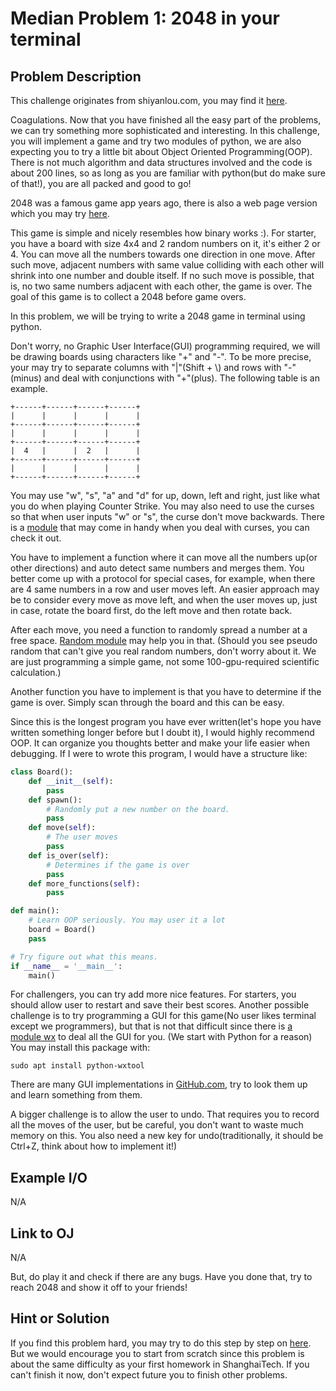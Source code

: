 # Median Problem 1: 2048 in your terminal

## Problem Description
This challenge originates from shiyanlou.com, you may find it [here](https://www.shiyanlou.com/courses/368).

Coagulations. Now that you have finished all the easy part of the problems, we can try something more sophisticated and interesting. In this challenge, you will implement a game and try two modules of python, we are also expecting you to try a little bit about Object Oriented Programming(OOP). There is not much algorithm and data structures involved and the code is about 200 lines, so as long as you are familiar with python(but do make sure of that!), you are all packed and good to go!

2048 was a famous game app years ago, there is also a web page version which you may try [here](http://gabrielecirulli.github.io/2048/). 

This game is simple and nicely resembles how binary works :). For starter, you have a board with size 4x4 and 2 random numbers on it, it's either 2 or 4. You can move all the numbers towards one direction in one move. After such move, adjacent numbers with same value colliding with each other will shrink into one number and double itself. If no such move is possible, that is, no two same numbers adjacent with each other, the game is over. The goal of this game is to collect a 2048 before game overs.

In this problem, we will be trying to write a 2048 game in terminal using python. 

Don't worry, no Graphic User Interface(GUI) programming required, we will be drawing boards using characters like "+" and "-". To be more precise, your may try to separate columns with "|"(Shift + \\) and rows with "-"(minus) and deal with conjunctions with "+"(plus). The following table is an example.

    +------+------+------+------+
    |      |      |      |      |
    +------+------+------+------+
    |      |      |      |      |
    +------+------+------+------+
    |  4   |      |  2   |      |
    +------+------+------+------+
    |      |      |      |      |
    +------+------+------+------+

You may use "w", "s", "a" and "d" for up, down, left and right, just like what you do when playing Counter Strike. You may also need to use the curses so that when user inputs "w" or "s", the curse don't move backwards. There is a [module](https://docs.python.org/2/howto/curses.html) that may come in handy when you deal with curses, you can check it out.

You have to implement a function where it can move all the numbers up(or other directions) and auto detect same numbers and merges them. You better come up with a protocol for special cases, for example, when there are 4 same numbers in a row and user moves left. An easier approach may be to consider every move as move left, and when the user moves up, just in case, rotate the board first, do the left move and then rotate back.

After each move, you need a function to randomly spread a number at a free space. [Random module](https://docs.python.org/2/library/random.html) may help you in that. (Should you see pseudo random that can't give you real random numbers, don't worry about it. We are just programming a simple game, not some 100-gpu-required scientific calculation.)

Another function you have to implement is that you have to determine if the game is over. Simply scan through the board and this can be easy.

Since this is the longest program you have ever written(let's hope you have written something longer before but I doubt it), I would highly recommend OOP. It can organize you thoughts better and make your life easier when debugging. If I were to wrote this program, I would have a structure like:

```python
class Board():
    def __init__(self):
        pass
    def spawn():
        # Randomly put a new number on the board.
        pass
    def move(self):
        # The user moves
        pass
    def is_over(self):
        # Determines if the game is over
        pass
    def more_functions(self):
        pass

def main():
    # Learn OOP seriously. You may user it a lot
    board = Board()
    pass

# Try figure out what this means.
if __name__ = '__main__':
    main()
```


For challengers, you can try add more nice features. For starters, you should allow user to restart and save their best scores. Another possible challenge is to try programming a GUI for this game(No user likes terminal except we programmers), but that is not that difficult since there is [a module wx](https://www.wxpython.org/) to deal all the GUI for you. (We start with Python for a reason) You may install this package with:

    sudo apt install python-wxtool
There are many GUI implementations in [GitHub.com](github.com), try to look them up and learn something from them.

A bigger challenge is to allow the user to undo. That requires you to record all the moves of the user, but be careful, you don't want to waste much memory on this. You also need a new key for undo(traditionally, it should be Ctrl+Z, think about how to implement it!)

## Example I/O
N/A

## Link to OJ
N/A

But, do play it and check if there are any bugs. Have you done that, try to reach 2048 and show it off to your friends!

## Hint or Solution
If you find this problem hard, you may try to do this step by step on [here](https://www.shiyanlou.com/courses/368). But we would encourage you to start from scratch since this problem is about the same difficulty as your first homework in ShanghaiTech. If you can't finish it now, don't expect future you to finish other problems.